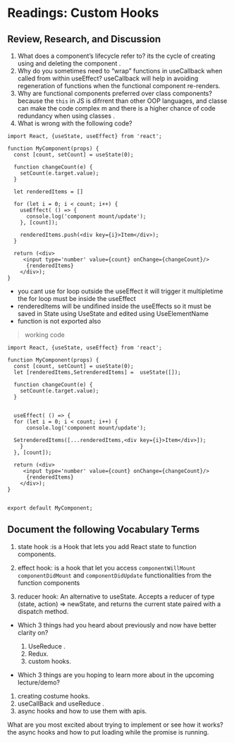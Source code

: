 # Readings: Custom Hooks

## Review, Research, and Discussion

1. What does a component’s lifecycle refer to? its the cycle of creating using and  deleting the component .
2. Why do you sometimes need to “wrap” functions in useCallback when called from within useEffect? useCallback will help in avoiding regeneration of functions when the functional component re-renders.
3. Why are functional components preferred over class components? because the `this` in JS is difrrent than other OOP languages, and classe  can make the code complex m and there is a higher chance of code redundancy when using classes .  
4. What is wrong with the following code?

```JS
import React, {useState, useEffect} from 'react';

function MyComponent(props) {
  const [count, setCount] = useState(0);

  function changeCount(e) {
    setCount(e.target.value);
  }

  let renderedItems = []

  for (let i = 0; i < count; i++) {
    useEffect( () => {
      console.log('component mount/update');
    }, [count]);

    renderedItems.push(<div key={i}>Item</div>);
  }

  return (<div>
     <input type='number' value={count} onChange={changeCount}/>
      {renderedItems}
    </div>);
}
```

* you cant use for loop outside the useEffect it will trigger it multipletime the for loop must be inside the useEffect
* renderedItems will be undifined inside the useEffects so it must be saved in State using UseState and edited using UseElementName
* function is not exported also

> working code

```JS
import React, {useState, useEffect} from 'react';

function MyComponent(props) {
  const [count, setCount] = useState(0);
  let [renderedItems,SetrenderedItems] =  useState([]);
  
  function changeCount(e) {
    setCount(e.target.value);
  }
  
  
  useEffect( () => {
  for (let i = 0; i < count; i++) {
      console.log('component mount/update');
      
  SetrenderedItems([...renderedItems,<div key={i}>Item</div>]);
    }
  }, [count]);

  return (<div>
     <input type='number' value={count} onChange={changeCount}/>
      {renderedItems}
    </div>);
}


export default MyComponent;
```

## Document the following Vocabulary Terms

1. state hook :is a Hook that lets you add React state to function components.

2. effect hook: is a hook that let you access `componentWillMount` `componentDidMount` and `componentDidUpdate` functionalities from the  function components

3. reducer hook:   An alternative to useState. Accepts a reducer of type (state, action) => newState, and returns the current state paired with a dispatch method.

* Which 3 things had you heard about previously and now have better clarity on?

   1. UseReduce  .
   2. Redux.
   3. custom hooks.

* Which 3 things are you hoping to learn more about in the upcoming lecture/demo?

1. creating costume hooks.
2. useCallBack and useReduce  .
3. async hooks and how to use them with apis.

What are you most excited about trying to implement or see how it works? the async hooks and how to put loading while the promise is running.
